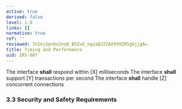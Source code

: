 ```yaml
---
active: true
derived: false
level: 1.0
links: []
normative: true
ref: ''
reviewed: 7nIkjGpn6x2nq8_B5ZvE_ngzaQJZ2AX9YHZR5gkjjgA=
title: Timing and Performance
uid: IRS-007
---
```


The interface **shall** respond within [X] milliseconds
The interface **shall** support [Y] transactions per second
The interface **shall** handle [Z] concurrent connections

### 3.3 Security and Safety Requirements